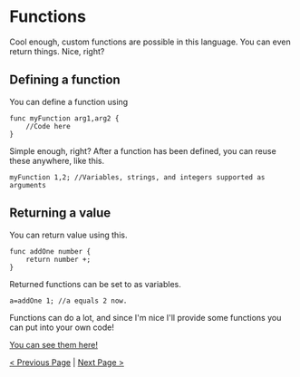 # Functions

Cool enough, custom functions are possible in this language. You can even return things. Nice, right?

## Defining a function

You can define a function using

````
func myFunction arg1,arg2 {
    //Code here
}
````

Simple enough, right? After a function has been defined, you can reuse these anywhere, like this.

````
myFunction 1,2; //Variables, strings, and integers supported as arguments
````

## Returning a value 

You can return value using this.

````
func addOne number {
    return number +;
}
````

Returned functions can be set to as variables.

````
a=addOne 1; //a equals 2 now.
````

Functions can do a lot, and since I'm nice I'll provide some functions you can put into your own code!

[You can see them here!](ExampleFunctions.bs)

[< Previous Page](basics.html) | [Next Page >](screenfunctions.html) 